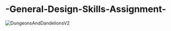# -General-Design-Skills-Assignment-

![DungeonsAndDandelionsV2](https://github.com/stortrut/-General-Design-Skills-Assignment-/assets/35192303/7ca01e5e-67cc-4ade-bb2d-48ce77696762)
